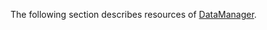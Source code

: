 The following section describes resources of [DataManager](https://doc.entrecode.de/en/latest/data_manager/).
